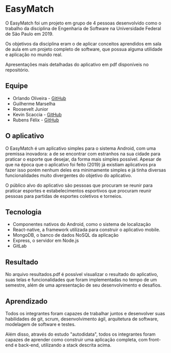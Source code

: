 # EasyMatch
O EasyMatch foi um projeto em grupo de 4 pessoas desenvolvido como o trabalho da disciplina de Engenharia de Software na Universidade Federal de São Paulo em 2019.

Os objetivos da disciplina eram o de aplicar conceitos aprendidos em sala de aula em um projeto completo de software, que possua alguma utilidade e aplicação no mundo real.

Apresentações mais detalhadas do aplicativo em pdf disponíveis no repositório.

## Equipe
- Orlando Oliveira - [GitHub](https://github.com/orlando-oli)
- Guilherme Marselha
- Roosevelt Junior
- Kevin Scaccia - [GitHub](https://github.com/kevinscaccia)
- Rubens Félix - [GitHub](https://github.com/FelixRubens)

## O aplicativo
O EasyMatch é um aplicativo simples para o sistema Android, com uma premissa inovadora: a de se encontrar com estranhos na sua cidade para praticar o esporte que desejar, da forma mais simples possível. Apesar de que na época que o aplicativo foi feito (2019) já existiam aplicativos pra fazer isso porém nenhum deles era minimamente simples e já tinha diversas funcionalidades muito divergentes do objetivo do aplicativo.

O público alvo do aplicativo são pessoas que procuram se reunir para praticar esportes e estabelecimentos esportivos que procuram reunir pessoas para partidas de esportes coletivos e torneios.

## Tecnologia
- Componentes nativos do Android, como o sistema de localização
- React-native, a framework utilizada para construir o aplicativo mobile.
- MongoDB, o banco de dados NoSQL da aplicação
- Express, o servidor em Node.js
- GitLab

## Resultado
No arquivo resultados.pdf é possível visualizar o resultado do aplicativo, suas telas e funcionalidades que foram implementadas no tempo de um semestre, além de uma apresentação de seu desenvolvimento e desafios.

## Aprendizado
Todos os integrantes foram capazes de trabalhar juntos e desenvolver suas habilidades de git, scrum, desenvolvimento ágil, arquitetura de software, modelagem de software e testes.

Além disso, através do estudo "autodidata", todos os integrantes foram capazes de aprender como construir uma aplicação completa, com front-end e back-end, utilizando a stack descrita acima.
